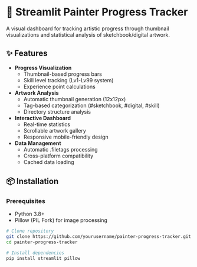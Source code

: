 # 🎨 Streamlit Painter Progress Tracker

A visual dashboard for tracking artistic progress through thumbnail visualizations and statistical analysis of sketchbook/digital artwork.

## ✨ Features

- **Progress Visualization**
  - Thumbnail-based progress bars
  - Skill level tracking (Lv1-Lv99 system)
  - Experience point calculations
- **Artwork Analysis**
  - Automatic thumbnail generation (12x12px)
  - Tag-based categorization (#sketchbook, #digital, #skill)
  - Directory structure analysis
- **Interactive Dashboard**
  - Real-time statistics
  - Scrollable artwork gallery
  - Responsive mobile-friendly design
- **Data Management**
  - Automatic .filetags processing
  - Cross-platform compatibility
  - Cached data loading

## 📦 Installation

### Prerequisites
- Python 3.8+
- Pillow (PIL Fork) for image processing

```bash
# Clone repository
git clone https://github.com/yourusername/painter-progress-tracker.git
cd painter-progress-tracker

# Install dependencies
pip install streamlit pillow
